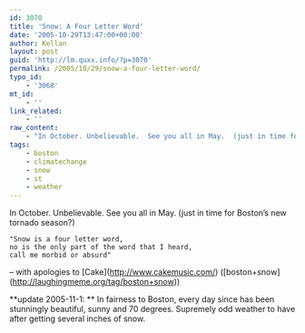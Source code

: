 ```yaml
---
id: 3070
title: 'Snow: A Four Letter Word'
date: '2005-10-29T13:47:00+00:00'
author: Kellan
layout: post
guid: 'http://lm.quxx.info/?p=3070'
permalink: /2005/10/29/snow-a-four-letter-word/
typo_id:
    - '3068'
mt_id:
    - ''
link_related:
    - ''
raw_content:
    - "In October. Unbelievable.  See you all in May.  (just in time for Boston\\'s new tornado season?)\r\n\r\n<pre>\\\"Snow is a four letter word,\r\nno is the only part of the word that I heard, \r\ncall me morbid or absurd\\\"</pre>- with apologies to [Cake](http://www.cakemusic.com/)\r\n\r\n([boston+snow](http://laughingmeme.org/tag/boston+snow))\r\n\r\n**update 2005-11-1: ** In fairness to Boston, every day since has been stunningly beautiful, sunny and 70 degrees.  Supremely odd weather to have after getting several inches of snow."
tags:
    - boston
    - climatechange
    - snow
    - st
    - weather
---
```


In October. Unbelievable. See you all in May. (just in time for Boston’s new tornado season?)

```
"Snow is a four letter word,
no is the only part of the word that I heard, 
call me morbid or absurd"
```

– with apologies to \[Cake\](http://www.cakemusic.com/) (\[boston+snow\](http://laughingmeme.org/tag/boston+snow))

\*\*update 2005-11-1: \*\* In fairness to Boston, every day since has been stunningly beautiful, sunny and 70 degrees. Supremely odd weather to have after getting several inches of snow.